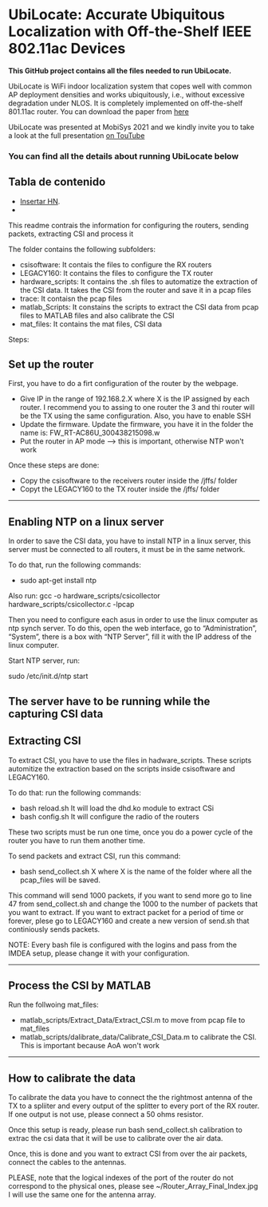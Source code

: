 # UbiLocate: Accurate Ubiquitous Localization with Off-the-Shelf IEEE 802.11ac Devices

**This GitHub project contains all the files needed to run UbiLocate.**


UbiLocate is WiFi indoor localization system that copes well with 
common AP deployment densities and works ubiquitously, i.e., 
without excessive degradation under NLOS. It is completely
implemented on off-the-shelf 801.11ac router. You can download the paper
from [here](https://eprints.networks.imdea.org/2318/1/main.pdf)

UbiLocate was presented at MobiSys 2021 and we kindly invite you
to take a look at the full presentation [on TouTube](https://www.youtube.com/watch?v=ULfg9MV4ymQ)


### You can find all the details about running UbiLocate below

## Tabla de contenido

- [Insertar HN](#set-up-the-router).
- 
This readme contrais the information for configuring the routers,
sending packets, extracting CSI and process it

The folder contains the following subfolders:
* csisoftware: It contais the files to configure the RX routers
* LEGACY160: It contains the files to configure the TX router
* hardware_scripts: It contains the .sh files to automatize
the extraction of the CSI data. It takes the CSI from the router
and save it in a pcap files
* trace: It contaisn the pcap files
* matlab_Scripts: It constains the scripts to extract the CSI
data from pcap files to MATLAB files and also calibrate the CSI
* mat_files: It contains the mat files, CSI data


Steps:

## Set up the router


First, you have to do a firt configuration of the router by 
the webpage.

* Give IP in the range of 192.168.2.X where X is the IP assigned
by each router. I recommend you to assing to one router the 3 and
thi router will be the TX using the same configuration. Also, 
you have to enable SSH
* Update the firmware. Update the firmware, you have it in the folder
the name is: FW_RT-AC86U_300438215098.w
* Put the router in AP mode --> this is important, otherwise NTP 
won't work

Once these steps are done:
* Copy the csisoftware to the receivers router inside the /jffs/
 folder
* Copyt the LEGACY160 to the TX router inside the /jffs/ folder


-----------------------------------------------------------------
Enabling NTP on a linux server
-----------------------------------------------------------------
In order to save the CSI data, you have to install NTP in a linux
server, this server must be connected to all routers, it must
be in the same network.

To do that, run the following commands:
* sudo apt-get install ntp

Also run:
gcc -o hardware_scripts/csicollector hardware_scripts/csicollector.c -lpcap

Then you need to configure each asus in order to use the linux computer
as ntp synch server. To do this, open the web interface, go to
“Administration”, “System”, there is a box with “NTP Server”, 
fill it with the IP address of the linux computer.

Start NTP server, run:

sudo /etc/init.d/ntp start

The server have to be running while the capturing CSI data
-----------------------------------------------------------------
Extracting CSI
-----------------------------------------------------------------
To extract CSI, you have to use the files in hadware_scripts. 
These scripts automitize the extraction based on the scripts 
inside csisoftware and LEGACY160.

To do that: run the following commands:
* bash reload.sh It will load the dhd.ko module to extract CSi
* bash config.sh It will configure the radio of the routers

These two scripts must be run one time, once you do a power cycle
of the router you have to run them another time.

To send packets and extract CSI, run this command:
* bash send_collect.sh X where X is the name of the folder
where all the pcap_files will be saved.

This command will send 1000 packets, if you want to send more go to
line 47 from send_collect.sh and change the 1000 to the number of
packets that you want to extract. If you want to extract packet
for a period of time or forever, plese go to LEGACY160 and create
a new version of send.sh that continiously sends packets.

NOTE: Every bash file is configured with the logins and pass from
the IMDEA setup, please change it with your configuration.

-----------------------------------------------------------------
Process the CSI by MATLAB
-----------------------------------------------------------------

Run the follwoing mat_files:
* matlab_scripts/Extract_Data/Extract_CSI.m to move from pcap file
to mat_files
* matlab_scripts/dalibrate_data/Calibrate_CSI_Data.m to calibrate 
the CSI. This is important because AoA won't work

-----------------------------------------------------------------
How to calibrate the data
-----------------------------------------------------------------
To calibrate the data you have to connect the the rightmost 
antenna of the TX to a spliiter and every output of the splitter
to every port of the RX router. If one output is not use, please
connect a 50 ohms resistor.

Once this setup is ready, please run bash send_collect.sh calibration
to extrac the csi data that it will be use to calibrate over the 
air data.

Once, this is done and you want to extract CSI from over the air
packets, connect the cables to the antennas.

PLEASE, note that the logical indexes of the port of the router 
do not correspond to the physical ones, please see ~/Router_Array_Final_Index.jpg
I will use the same one for the antenna array.



